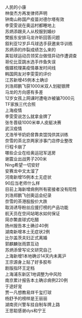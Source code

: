 人民的小康  
林俊杰方再发律师声明  
钟南山称国产疫苗对德尔塔有效  
李雯雯说在奥运村都睡地上  
苏炳添跟夫人从校服到婚纱  
樊振东安排马龙许昕回答问题  
叙利亚12岁乒乓球选手获邀来华训练  
苏炳添的炸裂成绩怎么来的  
美铅球运动员领奖台做怪异动作遭调查  
哥伦比亚跳水选手炸鱼失误  
俄媒梳理美疫情暴发时间线  
韩国网友对李雯雯的评价  
江苏新增45例本土确诊  
刘浩郑鹏飞获1000米双人划艇银牌  
马龙的方向感有多差  
12岁女孩上网课时遭电诈被骗7000元  
TF家族三代合照  
上海疫情  
李雯雯说怎么就拿金牌了  
张冬晋级1000米单人皮艇决赛  
武汉疫情  
尤浩爷爷奶奶曾靠卖馄饨供其训练  
奈雪的茶北京两家涉事门店停业整改  
行程卡崩了  
哪些企业在给奥运冠军送房  
谢震业出战男子200米  
Ning希望一切安好  
安赛龙中文太溜了  
河南新增15例本土无症状  
90后当老师什么样  
目前上海新增病例所有密接者没有阳性  
刘浩郑鹏飞创奥运会纪录  
奈雪的茶港股股价大跌  
取消诱导粉丝应援打榜的产品功能  
航天员在空间站喝水如何保证  
简亦繁直球式吃醋  
扬州报告本土确诊40例  
湖南新增本土无症状2例  
比尔盖茨夫妇正式离婚  
郭麒麟张雨霏互动  
苏炳添曾写论文研究自己  
上海新增1本地确诊14天内未离沪  
王宗源身上贴了好多胶布  
剧版指环王定档  
上海浦东新区1地调整为中风险  
南京累计报告本土确诊病例220例  
于途好宠  
贾一凡想教易烊千玺打球  
杨舒予的榜样是王丽丽  
湖南资兴警车挂自制车牌上路  
王思聪感谢dys和宁王  
